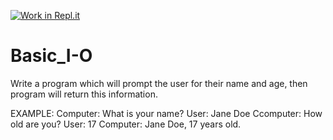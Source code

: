 [![Work in Repl.it](https://classroom.github.com/assets/work-in-replit-14baed9a392b3a25080506f3b7b6d57f295ec2978f6f33ec97e36a161684cbe9.svg)](https://classroom.github.com/online_ide?assignment_repo_id=4666917&assignment_repo_type=AssignmentRepo)
# Basic_I-O
Write a program which will prompt the user for their name and age, then program will return this information.

EXAMPLE:
Computer:   What is your name?
User:       Jane Doe
Ccomputer:  How old are you?
User:       17
Computer:   Jane Doe, 17 years old.
